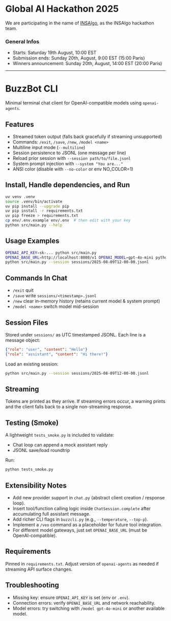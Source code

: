 # Global AI Hackathon 2025

We are participating in the name of [INSAlgo](https://insalgo.fr/), as the INSAlgo hackathon team.

### General Infos
 - Starts: Saturday 19th August, 10:00 EST
 - Submission ends: Sunday 20th, August, 9:00 EST (15:00 Paris)
 - Winners announcement: Sunday 20th, August, 14:00 EST (20:00 Paris)

---

# BuzzBot CLI

Minimal terminal chat client for OpenAI-compatible models using `openai-agents`.

## Features
- Streamed token output (falls back gracefully if streaming unsupported)
- Commands: `/exit`, `/save`, `/new`, `/model <name>`
- Multiline input mode (`--multiline`)
- Session persistence to JSONL (one message per line)
- Reload prior session with `--session path/to/file.jsonl`
- System prompt injection with `--system "You are..."`
- ANSI color (disable with `--no-color` or env NO_COLOR=1)

## Install, Handle dependencies, and Run
```bash
uv venv .venv
source .venv/bin/activate
uv pip install --upgrade pip
uv pip install -r requirements.txt
uv pip freeze > requirements.txt
cp env/.env.example env/.env  # then edit with your key
python src/main.py --help
```

## Usage Examples
```bash
OPENAI_API_KEY=sk-... python src/main.py
OPENAI_BASE_URL=http://localhost:8080/v1 OPENAI_MODEL=gpt-4o-mini python src/main.py --multiline
python src/main.py --session sessions/2025-08-09T12-00-00.jsonl
```

## Commands In Chat
- `/exit` quit
- `/save` write `sessions/<timestamp>.jsonl`
- `/new` clear in-memory history (retains current model & system prompt)
- `/model <name>` switch model mid-session

## Session Files
Stored under `sessions/` as UTC timestamped JSONL. Each line is a message object:
```json
{"role": "user", "content": "Hello"}
{"role": "assistant", "content": "Hi there!"}
```

Load an existing session:
```bash
python src/main.py --session sessions/2025-08-09T12-00-00.jsonl
```

## Streaming
Tokens are printed as they arrive. If streaming errors occur, a warning prints and the client falls back to a single non-streaming response.

## Testing (Smoke)
A lightweight `tests_smoke.py` is included to validate:
- Chat loop can append a mock assistant reply
- JSONL save/load roundtrip

Run:
```bash
python tests_smoke.py
```

## Extensibility Notes
- Add new provider support in `chat.py` (abstract client creation / response loop).
- Insert tool/function calling logic inside `ChatSession.complete` after accumulating full assistant message.
- Add richer CLI flags in `buzzcli.py` (e.g., `--temperature`, `--top-p`).
- Implement a `/veo` command as a placeholder for future tool integration.
- For different model gateways, just set `OPENAI_BASE_URL` (must be OpenAI-compatible).

## Requirements
Pinned in `requirements.txt`. Adjust version of `openai-agents` as needed if streaming API surface changes.

## Troubleshooting
- Missing key: ensure `OPENAI_API_KEY` is set (env or `.env`).
- Connection errors: verify `OPENAI_BASE_URL` and network reachability.
- Model errors: try switching with `/model gpt-4o-mini` or another available model.

